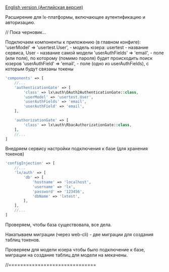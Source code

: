 [English version (Английская версия)](https://github.com/epicoon/lx-auth/blob/master/README.md)

Расширение для lx-платформы, включающее аутентификацию и авторизацию.


// Пока черновик...



Подключаем компоненты к приложению (в главном конфиге):
'userModel' => 'usertest.User', - модель юзера: usertest - название сервиса, User - название самой модели
'userAuthFields' => 'email', - поле (или поля), по которому (помимо пароля) будет происходить поиск юзеров
'userAuthField' => 'email', - поле (одно из userAuthFields), с которым будут связаны токены

```php
'components' => [
	//...
	'authenticationGate' => [
		'class' => lx\auth\OAuth2AuthenticationGate::class,
		'userModel' => 'usertest.User',
		'userAuthFields' => 'email',
		'userAuthField' => 'email',
	],

	'authorizationGate' => [
		'class' => lx\auth\RbacAuthorizationGate::class,
	],
	//...
]
```

Внедряем сервису настройки подключения к базе (для хранения токенов)
```php
'configInjection' => [
	//...
	'lx/auth' => [
		'db' => [
			'hostname' => 'localhost',
			'username' => 'lx',
			'password' => '123456',
			'dbName' => 'lxtest',
		],
	],
	//...
]
```
Проверяем, чтобы база существовала, все дела.

Накатываем миграции (через web-cli) - две миграции для создания таблиц токенов.

Проверяем для модели юзера чтобы было подключение к базе, миграции на создание таблиц для модели на мекачены.


//==============================
